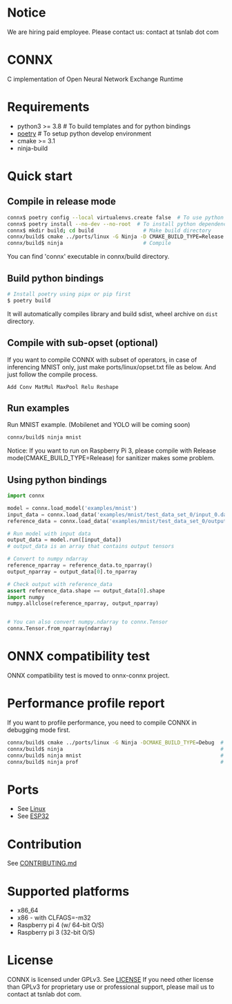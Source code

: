 # Notice
We are hiring paid employee. Please contact us: contact at tsnlab dot com

# CONNX
C implementation of Open Neural Network Exchange Runtime

# Requirements
 * python3 >= 3.8  # To build templates and for python bindings
 * [poetry][]      # To setup python develop environment
 * cmake >= 3.1
 * ninja-build

[poetry]: https://pypi.org/project/poetry/

# Quick start

## Compile in release mode
~~~sh
connx$ poetry config --local virtualenvs.create false  # To use python directly
connx$ poetry install --no-dev --no-root  # To install python dependencies
connx$ mkdir build; cd build                # Make build directory
connx/build$ cmake ../ports/linux -G Ninja -D CMAKE_BUILD_TYPE=Release  # Generate build files with "Release" mode
connx/build$ ninja                          # Compile
~~~

You can find 'connx' executable in connx/build directory.

## Build python bindings

```sh
# Install poetry using pipx or pip first
$ poetry build
```

It will automatically compiles library and build sdist, wheel archive on `dist` directory.

## Compile with sub-opset (optional)
If you want to compile CONNX with subset of operators, in case of inferencing MNIST only,
just make ports/linux/opset.txt file as below. And just follow the compile process.

~~~
Add Conv MatMul MaxPool Relu Reshape
~~~

## Run examples
Run MNIST example. (Mobilenet and YOLO will be coming soon)

~~~sh
connx/build$ ninja mnist
~~~

Notice: If you want to run on Raspberry Pi 3, please compile with Release mode(CMAKE\_BUILD\_TYPE=Release) for sanitizer makes some problem.

## Using python bindings

```py
import connx

model = connx.load_model('examples/mnist')
input_data = connx.load_data('examples/mnist/test_data_set_0/input_0.data')
reference_data = connx.load_data('examples/mnist/test_data_set_0/output_0.data')

# Run model with input data
output_data = model.run([input_data])
# output_data is an array that contains output tensors

# Convert to numpy ndarray
reference_nparray = reference_data.to_nparray()
output_nparray = output_data[0].to_nparray

# Check output with reference_data
assert reference_data.shape == output_data[0].shape
import numpy
numpy.allclose(reference_nparray, output_nparray)


# You can also convert numpy.ndarray to connx.Tensor
connx.Tensor.from_nparray(ndarray)
```

# ONNX compatibility test
ONNX compatibility test is moved to onnx-connx project.

# Performance profile report
If you want to profile performance, you need to compile CONNX in debugging mode first.

~~~sh
connx/build$ cmake ../ports/linux -G Ninja -DCMAKE_BUILD_TYPE=Debug  # Generate build files
connx/build$ ninja                                                   # Compile
connx/build$ ninja mnist                                             # Run an any example
connx/build$ ninja prof                                              # Print performance profile report
~~~

# Ports
 * See [Linux](ports/linux/README.md)
 * See [ESP32](ports/esp32/README.md)

# Contribution
See [CONTRIBUTING.md](CONTRIBUTING.md)

# Supported platforms
 * x86\_64
 * x86 - with CLFAGS=-m32
 * Raspberry pi 4 (w/ 64-bit O/S)
 * Raspberry pi 3 (32-bit O/S)

# License
CONNX is licensed under GPLv3. See [LICENSE](LICENSE)
If you need other license than GPLv3 for proprietary use or professional support, please mail us to contact at tsnlab dot com.
